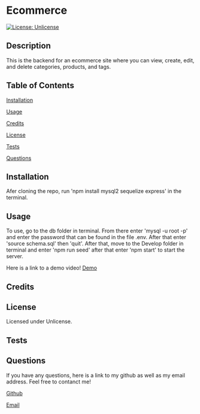 
# Ecommerce
[![License: Unlicense](https://img.shields.io/badge/license-Unlicense-blue.svg)](http://unlicense.org/)
## Description
This is the backend for an ecommerce site where you can view, create, edit, and delete categories, products, and tags.
## Table of Contents
[Installation](#installation)

[Usage](#usage)

[Credits](#credits)

[License](#license)

[Tests](#tests)

[Questions](#questions)

## Installation
Afer cloning the repo, run 'npm install mysql2 sequelize express' in the terminal. 
## Usage
To use, go to the db folder in terminal. From there enter 'mysql -u root -p' and enter the password that can be found in the file .env. After that enter 'source schema.sql' then 'quit'. After that, move to the Develop folder in terminal and enter 'npm run seed' after that enter 'npm start' to start the server.

Here is a link to a demo video! [Demo](https://www.youtube.com/watch?v=DfrV4RvUZmY&feature=youtu.be)
## Credits

## License
Licensed under Unlicense.
## Tests

## Questions
If you have any questions, here is a link to my github as well as my email address. Feel free to contanct me!

[Github](github.com/andysanchez726 "My Github")

[Email](andysanchez726@gmail.com "My Email")
  